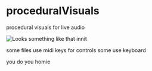 # proceduralVisuals
procedural visuals for live audio

![Looks something like that innit](treeSpook.gif)

some files use midi keys for controls
some use keyboard

you do you homie 
